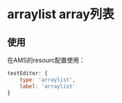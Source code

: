 # arraylist array列表

## 使用

在AMS的resourc配置使用：

```js
testEditor: {
    type: 'arraylist',
    label: 'arraylist'
}
```
